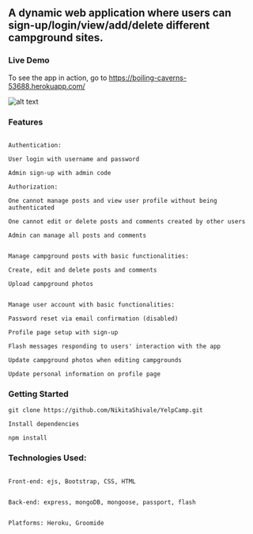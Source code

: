 ## A dynamic web application where users can sign-up/login/view/add/delete different campground sites. 

### Live Demo
To see the app in action, go to https://boiling-caverns-53688.herokuapp.com/

![alt text](LandingPage.png) 

### Features
```

Authentication:

User login with username and password

Admin sign-up with admin code
```



```
Authorization:

One cannot manage posts and view user profile without being authenticated

One cannot edit or delete posts and comments created by other users

Admin can manage all posts and comments


Manage campground posts with basic functionalities:

Create, edit and delete posts and comments

Upload campground photos


Manage user account with basic functionalities:

Password reset via email confirmation (disabled)

Profile page setup with sign-up

Flash messages responding to users' interaction with the app

Update campground photos when editing campgrounds

Update personal information on profile page
```




### Getting Started
```
git clone https://github.com/NikitaShivale/YelpCamp.git

Install dependencies

npm install
```




### Technologies Used:
```

Front-end: ejs, Bootstrap, CSS, HTML


Back-end: express, mongoDB, mongoose, passport, flash


Platforms: Heroku, Groomide
```
